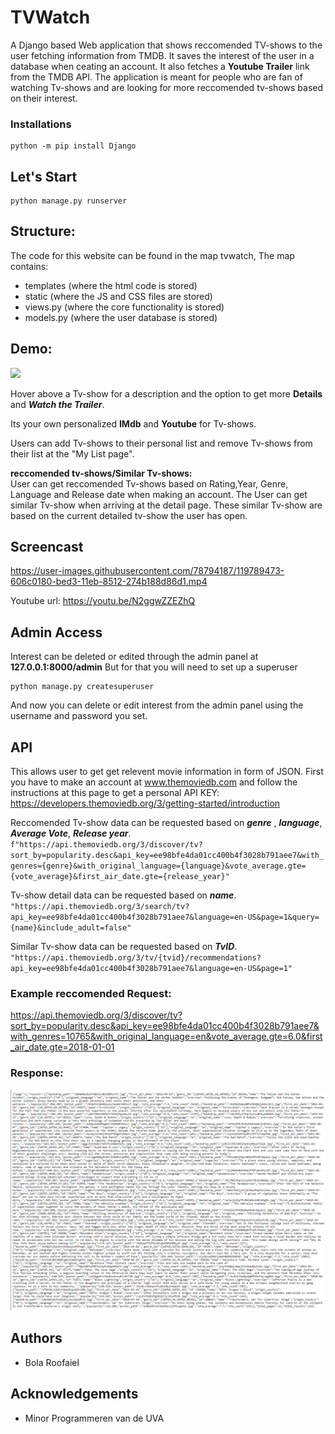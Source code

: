 # TVWatch
A Django based Web application that shows reccomended TV-shows to the user fetching information from TMDB. It saves the interest of the user in a database when ceating an account. It also fetches a **Youtube Trailer** link from the TMDB API. The application is meant for people who are fan of watching Tv-shows and are looking for more reccomended tv-shows based on their interest.

### Installations
```
python -m pip install Django
```

## Let's Start
```
python manage.py runserver
```
## Structure:
The code for this website can be found in the map tvwatch, The map contains:
- templates (where the html code is stored)
- static (where the JS and CSS files are stored)
- views.py (where the core functionality is stored)
- models.py (where the user database is stored)

## Demo:
![](doc/final_site/reccomandation-detail.png)

Hover above a Tv-show for a description and the option to get more **Details** and ***Watch the Trailer***.  
  
Its your own personalized **IMdb** and **Youtube** for Tv-shows.




Users can add Tv-shows to their personal list and remove Tv-shows from their list at the "My List page".

**reccomended tv-shows/Similar Tv-shows:**  
User can get reccomended Tv-shows based on Rating,Year, Genre, Language and Release date when making an account.
The User can get similar Tv-show when arriving at the detail page. These similar Tv-show are based on the current detailed tv-show the user has open.  

## Screencast

https://user-images.githubusercontent.com/78794187/119789473-606c0180-bed3-11eb-8512-274b188d86d1.mp4

Youtube url: https://youtu.be/N2ggwZZEZhQ

## Admin Access
Interest can be deleted or edited through the admin panel at **127.0.0.1:8000/admin**
But for that you will need to set up a superuser

```
python manage.py createsuperuser
```
And now you can delete or edit interest from the admin panel using the username and password you set. 

## API
This allows user to get get relevent movie information in form of JSON.
First you have to make an account at www.themoviedb.com and follow the instructions at this page to get a personal API KEY: https://developers.themoviedb.org/3/getting-started/introduction

Reccomended Tv-show data can be requested based on ***genre*** , ***language***, ***Average Vote***, ***Release year***.  
`f"https://api.themoviedb.org/3/discover/tv?sort_by=popularity.desc&api_key=ee98bfe4da01cc400b4f3028b791aee7&with_genres={genre}&with_original_language={language}&vote_average.gte={vote_average}&first_air_date.gte={release_year}"`  

Tv-show detail data can be requested based on ***name***.  
`"https://api.themoviedb.org/3/search/tv?api_key=ee98bfe4da01cc400b4f3028b791aee7&language=en-US&page=1&query={name}&include_adult=false"`  

Similar Tv-show data can be requested based on ***TvID***.  
`"https://api.themoviedb.org/3/tv/{tvid}/recommendations?api_key=ee98bfe4da01cc400b4f3028b791aee7&language=en-US&page=1"`

### Example reccomended Request: 
https://api.themoviedb.org/3/discover/tv?sort_by=popularity.desc&api_key=ee98bfe4da01cc400b4f3028b791aee7&with_genres=10765&with_original_language=en&vote_average.gte=6.0&first_air_date.gte=2018-01-01 

### Response:
![](doc/final_site/response.png)

## Authors
- Bola Roofaiel

## Acknowledgements
- Minor Programmeren van de UVA
